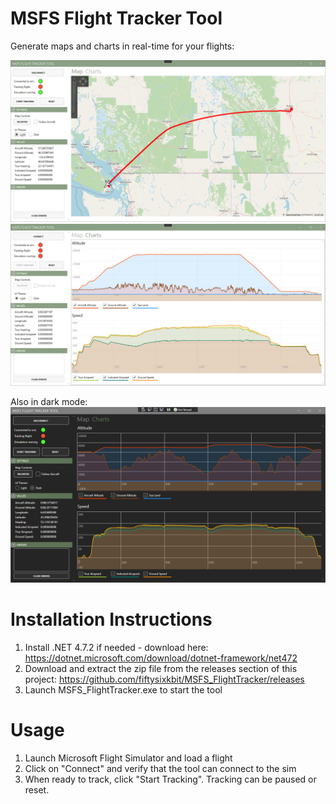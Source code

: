 # MSFS Flight Tracker Tool
Generate maps and charts in real-time for your flights:

![Map Light](Assets/Screenshots/map_light.png)
![Chart Light](Assets/Screenshots/chart_light.png)

Also in dark mode:
![Chart Dark](Assets/Screenshots/chart_dark.png)

# Installation Instructions
1. Install .NET 4.7.2 if needed - download here: https://dotnet.microsoft.com/download/dotnet-framework/net472
2. Download and extract the zip file from the releases section of this project: https://github.com/fiftysixkbit/MSFS_FlightTracker/releases
3. Launch MSFS_FlightTracker.exe to start the tool

# Usage
1. Launch Microsoft Flight Simulator and load a flight
2. Click on "Connect" and verify that the tool can connect to the sim
3. When ready to track, click "Start Tracking".  Tracking can be paused or reset.
